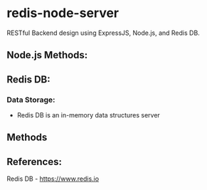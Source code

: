 # redis-node-server

RESTful Backend design using ExpressJS, Node.js, and Redis DB.  


## Node.js Methods:

## Redis DB:
### Data Storage:
- Redis DB is an in-memory data structures server
## Methods


## References: 

Redis DB - https://www.redis.io
